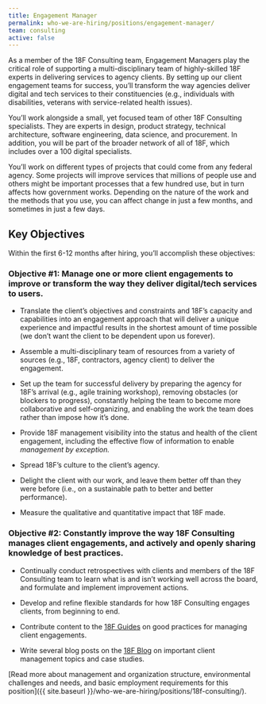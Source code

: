 ```yaml
---
title: Engagement Manager
permalink: who-we-are-hiring/positions/engagement-manager/
team: consulting
active: false
---
```

As a member of the 18F Consulting team, Engagement Managers play the
critical role of supporting a multi-disciplinary team of highly-skilled 18F experts in
delivering services to agency clients. By setting up our client
engagement teams for success, you’ll transform the way agencies deliver
digital and tech services to their constituencies (e.g., individuals
with disabilities, veterans with service-related health issues).

You’ll work alongside a small, yet focused team of other 18F Consulting
specialists. They are experts in design, product strategy, technical
architecture, software engineering, data science, and procurement. In
addition, you will be part of the broader network of all of 18F, which
includes over a 100 digital specialists.

You’ll work on different types of projects that could come from any
federal agency. Some projects will improve services that millions of
people use and others might be important processes that a few hundred
use, but in turn affects how government works. Depending on the nature
of the work and the methods that you use, you can affect change in just
a few months, and sometimes in just a few days.

## Key Objectives

Within the first 6-12 months after hiring, you’ll accomplish these
objectives:

### Objective \#1: Manage one or more client engagements to improve or transform the way they deliver digital/tech services to users.

-   Translate the client’s objectives and constraints and 18F’s capacity and capabilities into an engagement approach that will deliver a unique experience and impactful results in the shortest amount of time possible (we don’t want the client to be dependent upon us forever).

-   Assemble a multi-disciplinary team of resources from a variety of sources (e.g., 18F, contractors, agency client) to deliver the engagement.

-   Set up the team for successful delivery by preparing the agency for 18F’s arrival (e.g., agile training workshop), removing obstacles (or blockers to progress), constantly helping the team to become more collaborative and self-organizing, and enabling the work the team does rather than impose how it’s done.

-   Provide 18F management visibility into the status and health of the client engagement, including the effective flow of information to enable *management by exception.*

-   Spread 18F’s culture to the client’s agency.

-   Delight the client with our work, and leave them better off than they were before (i.e., on a sustainable path to better and better performance).

-   Measure the qualitative and quantitative impact that 18F made.

### Objective \#2: Constantly improve the way 18F Consulting manages client engagements, and actively and openly sharing knowledge of best practices.

-   Continually conduct retrospectives with clients and members of the 18F Consulting team to learn what is and isn’t working well across the board, and formulate and implement improvement actions.

-   Develop and refine flexible standards for how 18F Consulting engages clients, from beginning to end.

-   Contribute content to the [18F Guides](https://pages.18f.gov/guides/) on good practices for managing client engagements.

-   Write several blog posts on the [18F Blog](https://18f.gsa.gov/blog/) on important client management topics and case studies.

[Read more about management and organization structure, environmental
challenges and needs, and basic employment requirements for this
position]({{ site.baseurl }}/who-we-are-hiring/positions/18f-consulting/).
